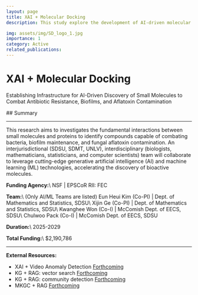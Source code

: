 ```yaml
---
layout: page
title: XAI + Molecular Docking
description: This study explore the development of AI-driven molecular docking enhanced with knowledge graphs and XAI for accelerated drug discovery.

img: assets/img/SD_logo_1.jpg
importance: 1
category: Active
related_publications: 
---
```

<h1 class="post-title">XAI + Molecular Docking</h1>
<p class="post-description">Establishing Infrastructure for AI-Driven Discovery of Small Molecules to Combat Antibiotic Resistance, Biofilms, and Aflatoxin Contamination</p>
## Summary
<hr>
This research aims to investigates the fundamental interactions between small molecules and proteins to identify compounds capable of combating bacteria, biofilm maintenance, and fungal aflatoxin contamination. An interjurisdictional (SDSU, SDMT, UNLV), interdisciplinary (biologists, mathematicians, statisticians, and computer scientists) team will collaborate to leverage cutting-edge generative artificial intelligence (AI) and machine learning (ML) technologies, accelerating the discovery of bioactive molecules.


**Funding Agency:**\\
NSF <span class="text-muted small">| EPSCoR RII: FEC</span>

**Team:**\\
(Only AI/ML Teams are listed)
Eun Heui Kim (Co-PI) <span class="text-muted small">| Dept. of Mathematics and Statistics, SDSU</span>\\
Xijin Ge (Co-PI) <span class="text-muted small">| Dept. of Mathematics and Statistics, SDSU</span>\\
Kwanghee Won (Co-I) <span class="text-muted small">| McComish Dept. of EECS, SDSU</span>\\
Chulwoo Pack (Co-I) <span class="text-muted small">| McComish Dept. of EECS, SDSU</span>

**Duration:**\\
2025-2029

**Total Funding:**\\
$2,190,786

<hr>

**External Resources:**
- XAI + Video Anomaly Detection [Forthcoming](#)
- KG + RAG: vector search [Forthcoming](#)
- KG + RAG: community detection [Forthcoming](#)
- MKGC + RAG [Forthcoming](#)

